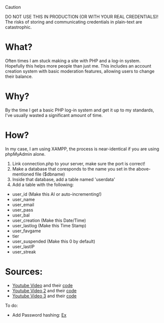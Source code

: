 > [!CAUTION]
> DO NOT USE THIS IN PRODUCTION (OR WITH YOUR REAL CREDENTIALS)! The risks of storing and communicating credentials in plain-text are catastrophic.

# What?
Often times I am stuck making a site with PHP and a log-in system.
Hopefully this helps more people than just me.
This includes an account creation system with basic moderation features, allowing users to change their balance.

# Why?
By the time I get a basic PHP log-in system and get it up to my standards, I've usually wasted a significant amount of time.

# How?
In my case, I am using XAMPP, the process is near-identical if you are using phpMyAdmin alone.
1) Link connection.php to your server, make sure the port is correct!
2) Make a database that coresponds to the name you set in the above-mentioned file ($dbname)
3) Inside that database, add a table named 'userdata'
4) Add a table with the following:
 - user_id (Make this AI or auto-incrementing!)
 - user_name
 - user_email
 - user_pass
 - user_bal
 - user_creation (Make this Date/Time)
 - user_lastlog (Make this Time Stamp)
 - user_favgame
 - tier
 - user_suspended (Make this 0 by default)
 - user_lastIP
 - user_streak

# Sources:
 - [Youtube Video](https://www.youtube.com/watch?v=hQPBeS4xlxg) and their [code](https://github.com/Rijushree123/Youtube-V/tree/main/phptut)
 - [Youtube Video 2](https://www.youtube.com/watch?v=rHs0b2MaNpg) and their [code](https://github.com/francis-njenga/login-form-with-database-connection)
 - [Youtube Video 3](https://www.youtube.com/watch?v=WYufSGgaCZ8&t=208s) and their [code](https://drive.google.com/file/d/15ZrwKt7D891-5V3tzNH8XzOTA7cfFQPH/view)

To do:
- Add Password hashing: [Ex](https://www.geeksforgeeks.org/how-to-encrypt-and-decrypt-passwords-using-php/)

